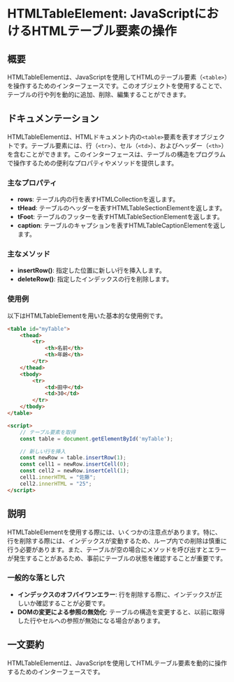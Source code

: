 <!--
Meta Description: # HTMLTableElement: JavaScriptにおけるHTMLテーブル要素の操作 ## 概要 HTMLTableElementは、JavaScriptを使用してHTMLのテーブル要素（`<table>`）を操作するためのインターフェースです。このオブジェクトを使用することで、テーブルの...
Meta Keywords: table, const, htmltableelementは, thead, newrow
-->

# HTMLTableElement: JavaScriptにおけるHTMLテーブル要素の操作

## 概要
HTMLTableElementは、JavaScriptを使用してHTMLのテーブル要素（`<table>`）を操作するためのインターフェースです。このオブジェクトを使用することで、テーブルの行や列を動的に追加、削除、編集することができます。

## ドキュメンテーション
HTMLTableElementは、HTMLドキュメント内の`<table>`要素を表すオブジェクトです。テーブル要素には、行（`<tr>`）、セル（`<td>`）、およびヘッダー（`<th>`）を含むことができます。このインターフェースは、テーブルの構造をプログラムで操作するための便利なプロパティやメソッドを提供します。

### 主なプロパティ
- **rows**: テーブル内の行を表すHTMLCollectionを返します。
- **tHead**: テーブルのヘッダーを表すHTMLTableSectionElementを返します。
- **tFoot**: テーブルのフッターを表すHTMLTableSectionElementを返します。
- **caption**: テーブルのキャプションを表すHTMLTableCaptionElementを返します。

### 主なメソッド
- **insertRow()**: 指定した位置に新しい行を挿入します。
- **deleteRow()**: 指定したインデックスの行を削除します。

### 使用例
以下はHTMLTableElementを用いた基本的な使用例です。

```html
<table id="myTable">
    <thead>
        <tr>
            <th>名前</th>
            <th>年齢</th>
        </tr>
    </thead>
    <tbody>
        <tr>
            <td>田中</td>
            <td>30</td>
        </tr>
    </tbody>
</table>

<script>
    // テーブル要素を取得
    const table = document.getElementById('myTable');

    // 新しい行を挿入
    const newRow = table.insertRow(1);
    const cell1 = newRow.insertCell(0);
    const cell2 = newRow.insertCell(1);
    cell1.innerHTML = "佐藤";
    cell2.innerHTML = "25";
</script>
```

## 説明
HTMLTableElementを使用する際には、いくつかの注意点があります。特に、行を削除する際には、インデックスが変動するため、ループ内での削除は慎重に行う必要があります。また、テーブルが空の場合にメソッドを呼び出すとエラーが発生することがあるため、事前にテーブルの状態を確認することが重要です。

### 一般的な落とし穴
- **インデックスのオフバイワンエラー**: 行を削除する際に、インデックスが正しいか確認することが必要です。
- **DOMの変更による参照の無効化**: テーブルの構造を変更すると、以前に取得した行やセルへの参照が無効になる場合があります。

## 一文要約
HTMLTableElementは、JavaScriptを使用してHTMLテーブル要素を動的に操作するためのインターフェースです。